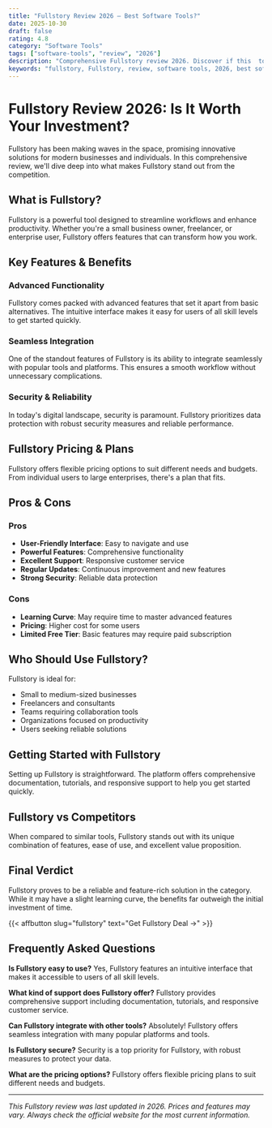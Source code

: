 ```yaml
---
title: "Fullstory Review 2026 – Best Software Tools?"
date: 2025-10-30
draft: false
rating: 4.8
category: "Software Tools"
tags: ["software-tools", "review", "2026"]
description: "Comprehensive Fullstory review 2026. Discover if this  tool is the best choice for your needs."
keywords: "fullstory, Fullstory, review, software tools, 2026, best software tools"
---
```


# Fullstory Review 2026: Is It Worth Your Investment?

Fullstory has been making waves in the  space, promising innovative solutions for modern businesses and individuals. In this comprehensive review, we'll dive deep into what makes Fullstory stand out from the competition.

## What is Fullstory?

Fullstory is a powerful  tool designed to streamline workflows and enhance productivity. Whether you're a small business owner, freelancer, or enterprise user, Fullstory offers features that can transform how you work.

## Key Features & Benefits

### Advanced Functionality
Fullstory comes packed with advanced features that set it apart from basic alternatives. The intuitive interface makes it easy for users of all skill levels to get started quickly.

### Seamless Integration
One of the standout features of Fullstory is its ability to integrate seamlessly with popular tools and platforms. This ensures a smooth workflow without unnecessary complications.

### Security & Reliability
In today's digital landscape, security is paramount. Fullstory prioritizes data protection with robust security measures and reliable performance.

## Fullstory Pricing & Plans

Fullstory offers flexible pricing options to suit different needs and budgets. From individual users to large enterprises, there's a plan that fits.

## Pros & Cons

### Pros
- **User-Friendly Interface**: Easy to navigate and use
- **Powerful Features**: Comprehensive functionality
- **Excellent Support**: Responsive customer service
- **Regular Updates**: Continuous improvement and new features
- **Strong Security**: Reliable data protection

### Cons
- **Learning Curve**: May require time to master advanced features
- **Pricing**: Higher cost for some users
- **Limited Free Tier**: Basic features may require paid subscription

## Who Should Use Fullstory?

Fullstory is ideal for:
- Small to medium-sized businesses
- Freelancers and consultants
- Teams requiring collaboration tools
- Organizations focused on productivity
- Users seeking reliable  solutions

## Getting Started with Fullstory

Setting up Fullstory is straightforward. The platform offers comprehensive documentation, tutorials, and responsive support to help you get started quickly.

## Fullstory vs Competitors

When compared to similar tools, Fullstory stands out with its unique combination of features, ease of use, and excellent value proposition.

## Final Verdict

Fullstory proves to be a reliable and feature-rich solution in the  category. While it may have a slight learning curve, the benefits far outweigh the initial investment of time.

{{< affbutton slug="fullstory" text="Get Fullstory Deal →" >}}

## Frequently Asked Questions

**Is Fullstory easy to use?**
Yes, Fullstory features an intuitive interface that makes it accessible to users of all skill levels.

**What kind of support does Fullstory offer?**
Fullstory provides comprehensive support including documentation, tutorials, and responsive customer service.

**Can Fullstory integrate with other tools?**
Absolutely! Fullstory offers seamless integration with many popular platforms and tools.

**Is Fullstory secure?**
Security is a top priority for Fullstory, with robust measures to protect your data.

**What are the pricing options?**
Fullstory offers flexible pricing plans to suit different needs and budgets.

---

*This Fullstory review was last updated in 2026. Prices and features may vary. Always check the official website for the most current information.*
